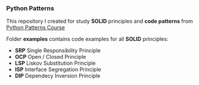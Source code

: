 ### Python Patterns
This repository I created for study 
**SOLID** principles and **code patterns** from
[Python Patterns Course](https://www.udemy.com/course/python-patterns/)

Folder **examples** contains code examples for all **SOLID** principles:
- **SRP**
    Single Responsibility Principle
- **OCP**
    Open / Closed Principle
- **LSP**
    Liskov Substitution Principle
- **ISP**
    Interface Segregation Principle
- **DIP**
    Dependecy Inversion Principle